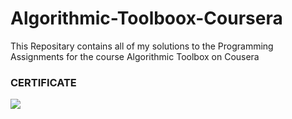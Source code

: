 # Algorithmic-Toolboox-Coursera
This Repositary contains all of my solutions to the Programming Assignments for the course Algorithmic Toolbox on Cousera

### CERTIFICATE
![](https://github.com/AbdurNawaz/Algorithmic-Toolbox-Coursera/blob/master/week6_dynamic_programming2/Course_Certificate.png?raw=true)
